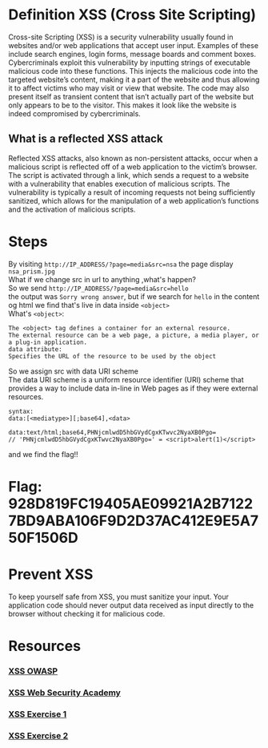 # Definition XSS (Cross Site Scripting)

Cross-site Scripting (XSS) is a security vulnerability usually found in websites and/or web applications that accept user input. Examples of these include search engines, login forms, message boards and comment boxes.  
Cybercriminals exploit this vulnerability by inputting strings of executable malicious code into these functions. This injects the malicious code into the targeted website’s content, making it a part of the website and thus allowing it to affect victims who may visit or view that website. The code may also present itself as transient content that isn’t actually part of the website but only appears to be to the visitor. This makes it look like the website is indeed compromised by cybercriminals.

## What is a reflected XSS attack

Reflected XSS attacks, also known as non-persistent attacks, occur when a malicious script is reflected off of a web application to the victim’s browser.  
The script is activated through a link, which sends a request to a website with a vulnerability that enables execution of malicious scripts. The vulnerability is typically a result of incoming requests not being sufficiently sanitized, which allows for the manipulation of a web application’s functions and the activation of malicious scripts.

# Steps

By visiting `http://IP_ADDRESS/?page=media&src=nsa` the page display `nsa_prism.jpg`  
What if we change src in url to anything ,what's happen?  
So we send `http://IP_ADDRESS/?page=media&src=hello`  
the output was `Sorry wrong answer`, but if we search for `hello` in the content og html we find that's live in data inside `<object>`  
What's `<object>`:

```
The <object> tag defines a container for an external resource.
The external resource can be a web page, a picture, a media player, or a plug-in application.
data attribute:
Specifies the URL of the resource to be used by the object
```

So we assign src with data URI scheme  
The data URI scheme is a uniform resource identifier (URI) scheme that provides a way to include data in-line in Web pages as if they were external resources.

```
syntax:
data:[<mediatype>][;base64],<data>
```

```
data:text/html;base64,PHNjcmlwdD5hbGVydCgxKTwvc2NyaXB0Pgo=
// 'PHNjcmlwdD5hbGVydCgxKTwvc2NyaXB0Pgo=' = <script>alert(1)</script>
```

and we find the flag!!

# Flag: 928D819FC19405AE09921A2B71227BD9ABA106F9D2D37AC412E9E5A750F1506D

# Prevent XSS

To keep yourself safe from XSS, you must sanitize your input. Your application code should never output data received as input directly to the browser without checking it for malicious code.

# Resources

### [XSS OWASP](https://cheatsheetseries.owasp.org/cheatsheets/Cross_Site_Scripting_Prevention_Cheat_Sheet.html)

### [XSS Web Security Academy](https://portswigger.net/web-security/cross-site-scripting)

### [XSS Exercise 1](https://www.hacksplaining.com/exercises/xss-stored)

### [XSS Exercise 2](https://application.security/free-application-security-training/cross-site-scripting-vulnerability-in-tiktok)
